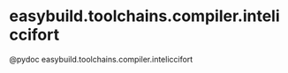 # easybuild.toolchains.compiler.inteliccifort

@pydoc easybuild.toolchains.compiler.inteliccifort


